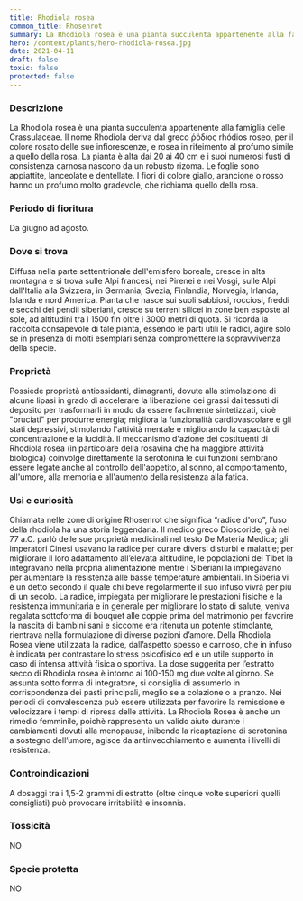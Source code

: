 ```yaml
---
title: Rhodiola rosea
common_title: Rhosenrot
summary: La Rhodiola rosea è una pianta succulenta appartenente alla famiglia delle Crassulaceae.
hero: /content/plants/hero-rhodiola-rosea.jpg
date: 2021-04-11
draft: false
toxic: false
protected: false
---
```

### Descrizione
La Rhodiola rosea è una pianta succulenta appartenente alla famiglia delle Crassulaceae.
Il nome Rhodiola deriva dal greco ῥόδιος rhódios roseo, per il colore rosato delle sue infiorescenze, e
rosea in rifeimento al profumo simile a quello della rosa.
La pianta è alta dai 20 ai 40 cm e i suoi numerosi fusti di consistenza carnosa nascono da un robusto rizoma. Le foglie sono appiattite, lanceolate e dentellate.
I fiori di colore giallo, arancione o rosso hanno un profumo molto gradevole, che richiama quello della rosa.

### Periodo di fioritura
Da giugno ad agosto.

### Dove si trova
Diffusa nella parte settentrionale dell'emisfero boreale, cresce in alta montagna e si trova sulle Alpi francesi, nei Pirenei e nei Vosgi, sulle Alpi dall'Italia alla Svizzera, in Germania, Svezia, Finlandia, Norvegia, Irlanda, Islanda e nord America.
Pianta che nasce sui suoli sabbiosi, rocciosi, freddi e secchi dei pendii siberiani, cresce su terreni silicei in zone ben esposte al sole, ad altitudini tra i 1500 fin oltre i 3000 metri di quota.
Si ricorda la raccolta consapevole di tale pianta, essendo le parti utili le radici, agire solo se in presenza di molti esemplari senza compromettere la sopravvivenza della specie.

### Proprietà
Possiede proprietà antiossidanti, dimagranti, dovute alla stimolazione di alcune lipasi in grado di accelerare la liberazione dei grassi dai tessuti di deposito per trasformarli in modo da essere facilmente sintetizzati, cioè "bruciati" per produrre energia; migliora la funzionalità cardiovascolare e gli stati depressivi, stimolando l'attività mentale e migliorando la capacità di concentrazione e la lucidità.
Il meccanismo d'azione dei costituenti di Rhodiola rosea (in particolare della rosavina che ha maggiore attività biologica) coinvolge direttamente la serotonina le cui funzioni sembrano essere legate anche al controllo dell'appetito, al sonno, al comportamento, all'umore, alla memoria e all'aumento della resistenza alla fatica.

### Usi e curiosità
Chiamata nelle zone di origine Rhosenrot che significa “radice d'oro”, l’uso della rhodiola ha una storia leggendaria. Il medico greco Dioscoride, già nel 77 a.C. parlò delle sue proprietà medicinali nel testo De Materia Medica; gli imperatori Cinesi usavano la radice per curare diversi disturbi e malattie; per migliorare il loro adattamento all’elevata altitudine, le popolazioni del Tibet la integravano nella propria alimentazione mentre i Siberiani la impiegavano per aumentare la resistenza alle basse temperature ambientali. In Siberia vi è un detto secondo il quale chi beve regolarmente il suo infuso vivrà per più di un secolo.
La radice, impiegata per migliorare le prestazioni fisiche e la resistenza immunitaria e in generale per migliorare lo stato di salute, veniva regalata sottoforma di bouquet alle coppie prima del matrimonio per favorire la nascita di bambini sani e siccome era ritenuta un potente stimolante, rientrava nella formulazione di diverse pozioni d’amore.
Della Rhodiola Rosea viene utilizzata la radice, dall’aspetto spesso e carnoso, che in infuso è indicata per contrastare lo stress psicofisico ed è un utile supporto in caso di intensa attività fisica o sportiva.
La dose suggerita per l’estratto secco di Rhodiola rosea è intorno ai 100-150 mg due volte al giorno. Se assunta sotto forma di integratore, si consiglia di assumerlo in corrispondenza dei pasti principali, meglio se a colazione o a pranzo.
Nei periodi di convalescenza può essere utilizzata per favorire la remissione e velocizzare i tempi di ripresa delle attività.
La Rhodiola Rosea è anche un rimedio femminile, poichè rappresenta un valido aiuto durante i cambiamenti dovuti alla menopausa, inibendo la ricaptazione di serotonina a sostegno dell’umore, agisce da antinvecchiamento e aumenta i livelli di resistenza.

### Controindicazioni
A dosaggi tra i 1,5-2 grammi di estratto (oltre cinque volte superiori quelli consigliati) può provocare irritabilità e insonnia.

### Tossicità
NO

### Specie protetta
NO
